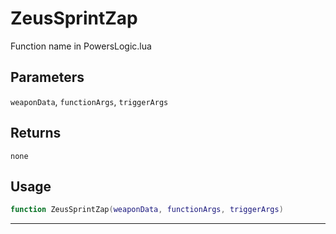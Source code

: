 # ZeusSprintZap
Function name in PowersLogic.lua
## Parameters
`weaponData`, `functionArgs`, `triggerArgs`
## Returns
`none`
## Usage
```lua
function ZeusSprintZap(weaponData, functionArgs, triggerArgs)
```
---
